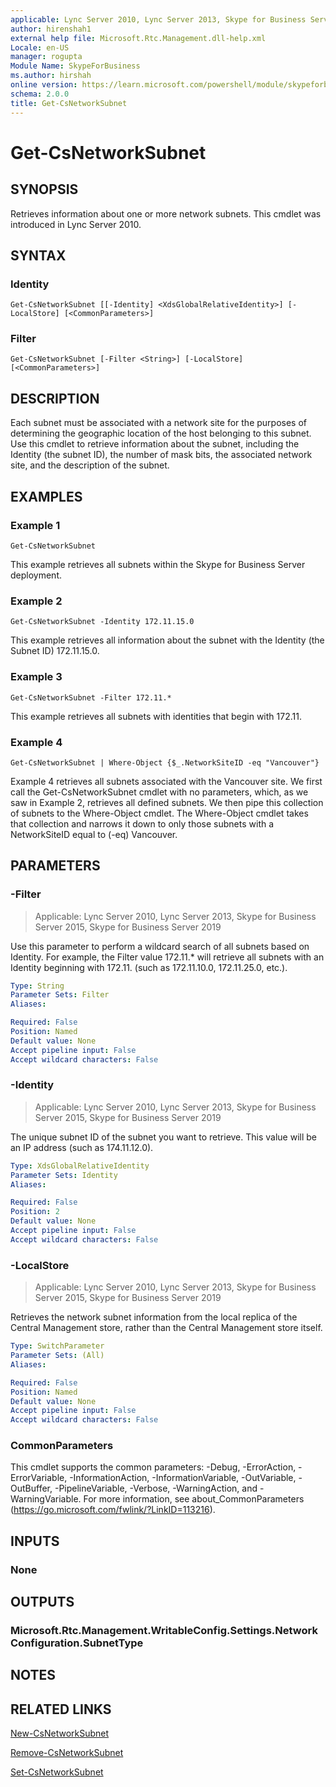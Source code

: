 ```yaml
---
applicable: Lync Server 2010, Lync Server 2013, Skype for Business Server 2015, Skype for Business Server 2019
author: hirenshah1
external help file: Microsoft.Rtc.Management.dll-help.xml
Locale: en-US
manager: rogupta
Module Name: SkypeForBusiness
ms.author: hirshah
online version: https://learn.microsoft.com/powershell/module/skypeforbusiness/get-csnetworksubnet
schema: 2.0.0
title: Get-CsNetworkSubnet
---
```


# Get-CsNetworkSubnet

## SYNOPSIS
Retrieves information about one or more network subnets.
This cmdlet was introduced in Lync Server 2010.


## SYNTAX

### Identity
```
Get-CsNetworkSubnet [[-Identity] <XdsGlobalRelativeIdentity>] [-LocalStore] [<CommonParameters>]
```

### Filter
```
Get-CsNetworkSubnet [-Filter <String>] [-LocalStore] [<CommonParameters>]
```

## DESCRIPTION
Each subnet must be associated with a network site for the purposes of determining the geographic location of the host belonging to this subnet.
Use this cmdlet to retrieve information about the subnet, including the Identity (the subnet ID), the number of mask bits, the associated network site, and the description of the subnet.


## EXAMPLES

### Example 1
```
Get-CsNetworkSubnet
```

This example retrieves all subnets within the Skype for Business Server deployment.

### Example 2
```
Get-CsNetworkSubnet -Identity 172.11.15.0
```

This example retrieves all information about the subnet with the Identity (the Subnet ID) 172.11.15.0.

### Example 3
```
Get-CsNetworkSubnet -Filter 172.11.*
```

This example retrieves all subnets with identities that begin with 172.11.

### Example 4
```
Get-CsNetworkSubnet | Where-Object {$_.NetworkSiteID -eq "Vancouver"}
```

Example 4 retrieves all subnets associated with the Vancouver site.
We first call the Get-CsNetworkSubnet cmdlet with no parameters, which, as we saw in Example 2, retrieves all defined subnets.
We then pipe this collection of subnets to the Where-Object cmdlet.
The Where-Object cmdlet takes that collection and narrows it down to only those subnets with a NetworkSiteID equal to (-eq) Vancouver.


## PARAMETERS

### -Filter

> Applicable: Lync Server 2010, Lync Server 2013, Skype for Business Server 2015, Skype for Business Server 2019

Use this parameter to perform a wildcard search of all subnets based on Identity.
For example, the Filter value 172.11.* will retrieve all subnets with an Identity beginning with 172.11.
(such as 172.11.10.0, 172.11.25.0, etc.).

```yaml
Type: String
Parameter Sets: Filter
Aliases:

Required: False
Position: Named
Default value: None
Accept pipeline input: False
Accept wildcard characters: False
```

### -Identity

> Applicable: Lync Server 2010, Lync Server 2013, Skype for Business Server 2015, Skype for Business Server 2019

The unique subnet ID of the subnet you want to retrieve.
This value will be an IP address (such as 174.11.12.0).

```yaml
Type: XdsGlobalRelativeIdentity
Parameter Sets: Identity
Aliases:

Required: False
Position: 2
Default value: None
Accept pipeline input: False
Accept wildcard characters: False
```

### -LocalStore

> Applicable: Lync Server 2010, Lync Server 2013, Skype for Business Server 2015, Skype for Business Server 2019

Retrieves the network subnet information from the local replica of the Central Management store, rather than the Central Management store itself.

```yaml
Type: SwitchParameter
Parameter Sets: (All)
Aliases:

Required: False
Position: Named
Default value: None
Accept pipeline input: False
Accept wildcard characters: False
```

### CommonParameters
This cmdlet supports the common parameters: -Debug, -ErrorAction, -ErrorVariable, -InformationAction, -InformationVariable, -OutVariable, -OutBuffer, -PipelineVariable, -Verbose, -WarningAction, and -WarningVariable. For more information, see about_CommonParameters (https://go.microsoft.com/fwlink/?LinkID=113216).


## INPUTS

### None


## OUTPUTS

### Microsoft.Rtc.Management.WritableConfig.Settings.NetworkConfiguration.SubnetType


## NOTES


## RELATED LINKS

[New-CsNetworkSubnet](New-CsNetworkSubnet.md)

[Remove-CsNetworkSubnet](Remove-CsNetworkSubnet.md)

[Set-CsNetworkSubnet](Set-CsNetworkSubnet.md)
